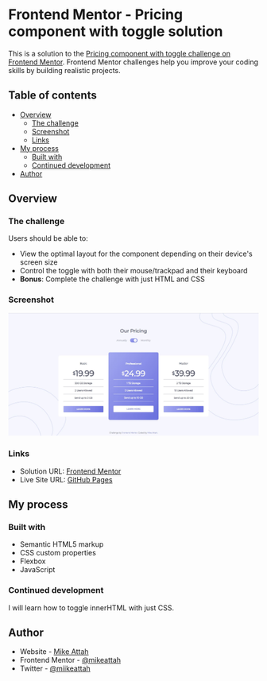 # Frontend Mentor - Pricing component with toggle solution

This is a solution to the [Pricing component with toggle challenge on Frontend Mentor](https://www.frontendmentor.io/challenges/pricing-component-with-toggle-8vPwRMIC). Frontend Mentor challenges help you improve your coding skills by building realistic projects.

## Table of contents

- [Overview](#overview)
  - [The challenge](#the-challenge)
  - [Screenshot](#screenshot)
  - [Links](#links)
- [My process](#my-process)
  - [Built with](#built-with)
  - [Continued development](#continued-development)
- [Author](#author)

## Overview

### The challenge

Users should be able to:

- View the optimal layout for the component depending on their device's screen size
- Control the toggle with both their mouse/trackpad and their keyboard
- **Bonus**: Complete the challenge with just HTML and CSS

### Screenshot

![Screenshot](./screenshot.jpg)

### Links

- Solution URL: [Frontend Mentor](https://www.frontendmentor.io/solutions/javascript-addeventlistener-html-autofocus-css-pseudo-classes-wO_ySsos_)
- Live Site URL: [GitHub Pages](https://mikeattah.github.io/pricing-component-with-toggle/)

## My process

### Built with

- Semantic HTML5 markup
- CSS custom properties
- Flexbox
- JavaScript

### Continued development

I will learn how to toggle innerHTML with just CSS.

## Author

- Website - [Mike Attah](https://mikeattah.com)
- Frontend Mentor - [@mikeattah](https://www.frontendmentor.io/profile/mikeattah)
- Twitter - [@miikeattah](https://www.twitter.com/miikeattah)
